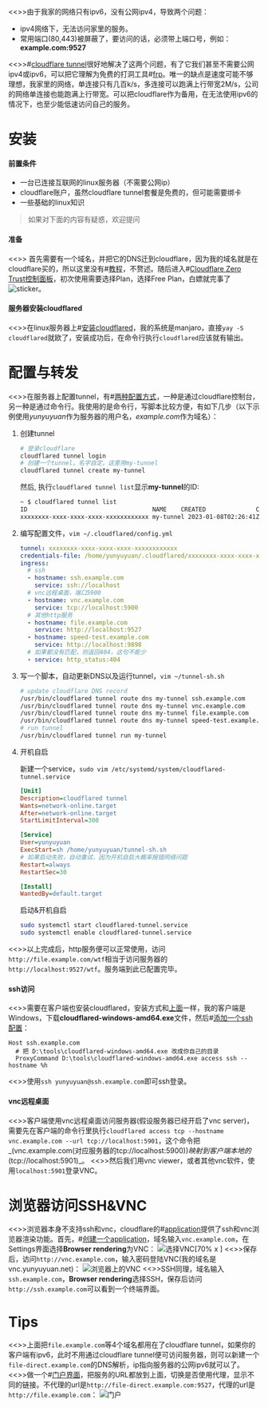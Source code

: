 <<>>由于我家的网络只有ipv6，没有公网ipv4，导致两个问题：
* ipv4网络下，无法访问家里的服务。
* 常用端口(80,443)被屏蔽了，要访问的话，必须带上端口号，例如：**example.com:9527**

<<>>#[cloudflare tunnel](https://developers.cloudflare.com/cloudflare-one/connections/connect-apps/)很好地解决了这两个问题，有了它我们甚至不需要公网ipv4或ipv6，可以把它理解为免费的打洞工具#[frp](https://github.com/fatedier/frp)。唯一的缺点是速度可能不够理想，我家里的网络，单连接只有几百k/s，多连接可以跑满上行带宽2M/s，公司的网络单连接也能跑满上行带宽。可以把cloudflare作为备用，在无法使用ipv6的情况下，也至少能低速访问自己的服务。
# 安装
#### 前置条件
* 一台已连接互联网的linux服务器（不需要公网ip）
* cloudflare账户，虽然cloudflare tunnel套餐是免费的，但可能需要绑卡
* 一些基础的linux知识

> 如果对下面的内容有疑惑，欢迎提问
#### 准备
<<>> 首先需要有一个域名，并把它的DNS迁到cloudflare，因为我的域名就是在cloudflare买的，所以这里没有#[教程](https://developers.cloudflare.com/registrar/get-started/transfer-domain-to-cloudflare/)，不赘述。随后进入#[Cloudflare Zero Trust控制面板](https://one.dash.cloudflare.com)，初次使用需要选择Plan，选择Free Plan，白嫖就完事了![sticker](aru/104)。
#### 服务器安装cloudflared
<<>>在linux服务器上#[安装cloudflared](https://github.com/cloudflare/cloudflared/#installing-cloudflared)，我的系统是manjaro，直接`yay -S cloudflared`就欧了，安装成功后，在命令行执行`cloudflared`应该就有输出。
# 配置与转发
<<>>在服务器上配置tunnel，有#[两种配置方式](https://developers.cloudflare.com/cloudflare-one/connections/connect-apps/install-and-setup/tunnel-guide/)，一种是通过cloudflare控制台，另一种是通过命令行。我使用的是命令行，写脚本比较方便，有如下几步（以下示例使用*yunyuyuan*作为服务器的用户名，*example.com*作为域名）：
1. 创建tunnel

    ```sh
    # 登录cloudflare
    cloudflared tunnel login
    # 创建一个tunnel，名字自定，这里用my-tunnel
    cloudflared tunnel create my-tunnel
    ```
    然后, 执行`cloudflared tunnel list`显示**my-tunnel**的ID:
    ```sh
    ~ $ cloudflared tunnel list
    ID                                   NAME    CREATED              CONNECTIONS
    xxxxxxxx-xxxx-xxxx-xxxx-xxxxxxxxxxxx my-tunnel 2023-01-08T02:26:41Z 2xLAX, 2xSJC
    ```
2. 编写配置文件，`vim ~/.cloudflared/config.yml`

    ```yml
    tunnel: xxxxxxxx-xxxx-xxxx-xxxx-xxxxxxxxxxxx
    credentials-file: /home/yunyuyuan/.cloudflared/xxxxxxxx-xxxx-xxxx-xxxx-xxxxxxxxxxxx.json
    ingress:
      # ssh
      - hostname: ssh.example.com
        service: ssh://localhost
      # vnc远程桌面，端口5900
      - hostname: vnc.example.com
        service: tcp://localhost:5900
      # 其他http服务
      - hostname: file.example.com
        service: http://localhost:9527
      - hostname: speed-test.example.com
        service: http://localhost:9898
      # 如果都没有匹配，则返回404，这句不能少
      - service: http_status:404
    ```
3. 写一个脚本，自动更新DNS以及运行tunnel，`vim ~/tunnel-sh.sh`

    ```sh
    # update cloudflare DNS record
    /usr/bin/cloudflared tunnel route dns my-tunnel ssh.example.com
    /usr/bin/cloudflared tunnel route dns my-tunnel vnc.example.com
    /usr/bin/cloudflared tunnel route dns my-tunnel file.example.com
    /usr/bin/cloudflared tunnel route dns my-tunnel speed-test.example.com
    # run tunnel
    /usr/bin/cloudflared tunnel run my-tunnel
    ```
4. 开机自启

    新建一个service，`sudo vim /etc/systemd/system/cloudflared-tunnel.service`
    ```ini
    [Unit]
    Description=cloudflared tunnel
    Wants=network-online.target
    After=network-online.target
    StartLimitInterval=300

    [Service]
    User=yunyuyuan
    ExecStart=sh /home/yunyuyuan/tunnel-sh.sh
    # 如果启动失败，自动重试，因为开机自启大概率报错网络问题
    Restart=always
    RestartSec=30

    [Install]
    WantedBy=default.target
    ```
    启动&开机自启
    ```sh
    sudo systemctl start cloudflared-tunnel.service
    sudo systemctl enable cloudflared-tunnel.service
    ```

<<>>以上完成后，http服务便可以正常使用，访问`http://file.example.com/wtf`相当于访问服务器的`http://localhost:9527/wtf`。服务端到此已配置完毕。
#### ssh访问
<<>>需要在客户端也安装cloudflared，安装方式和[上面](#id-服务器安装cloudflared)一样，我的客户端是Windows，下载**cloudflared-windows-amd64.exe**文件，然后#[添加一个ssh配置](https://developers.cloudflare.com/cloudflare-one/connections/connect-apps/use_cases/ssh/#2-connect-as-a-user)：
```properties
Host ssh.example.com
  # 把 D:\tools\cloudflared-windows-amd64.exe 改成你自己的目录
  ProxyCommand D:\tools\cloudflared-windows-amd64.exe access ssh --hostname %h
```
<<>>使用`ssh yunyuyuan@ssh.example.com`即可ssh登录。
#### vnc远程桌面
<<>>客户端使用vnc远程桌面访问服务器(假设服务器已经开启了vnc server)，需要先在客户端的命令行里执行`cloudflared access tcp --hostname vnc.example.com --url tcp://localhost:5901`，这个命令把_(vnc.example.com(对应服务器的tcp://localhost:5900))_映射到客户端本地的_(tcp://localhost:5901)_。
<<>>然后我们用vnc viewer，或者其他vnc软件，使用`localhost:5901`登录VNC。
# 浏览器访问SSH&VNC
<<>>浏览器本身不支持ssh和vnc，cloudflare的#[application](https://developers.cloudflare.com/cloudflare-one/applications/)提供了ssh和vnc浏览器渲染功能。首先，#[创建一个application](https://developers.cloudflare.com/cloudflare-one/applications/configure-apps/self-hosted-apps/)，域名输入`vnc.example.com`，在Settings界面选择**Browser rendering**为VNC：
![选择VNC[70% x ]](https://s2.loli.net/2023/01/08/cNJr8FCGI49bgmU.png)
<<>>保存后，访问`http://vnc.example.com`，输入密码登陆VNC(我的域名是vnc.yunyuyuan.net)：
![浏览器上的VNC](https://s2.loli.net/2023/01/08/dfzgtpqHKrWn2MQ.png)
<<>>SSH同理，域名输入`ssh.example.com`，**Browser rendering**选择SSH，保存后访问`http://ssh.example.com`可以看到一个终端界面。
# Tips
<<>>上面把`file.example.com`等4个域名都用在了cloudflare tunnel，如果你的客户端有ipv6，此时不用通过cloudflare tunnel便可访问服务器，则可以新建一个`file-direct.example.com`的DNS解析，ip指向服务器的公网ipv6就可以了。
<<>>做一个#[门户界面](https://some-notes.yunyuyuan.net/linux-server/interface.html)，把服务的URL都放到上面，切换是否使用代理，显示不同的链接。不代理的url是`http://file-direct.example.com:9527`，代理的url是`http://file.example.com`：
![门户](https://s2.loli.net/2023/01/07/gxdpAHb43BhcCDU.png)